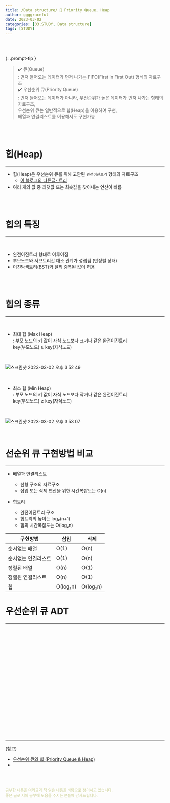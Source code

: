 ```yaml
---
title: /Data structure/ 💬 Priority Queue, Heap
author: ggggraceful
date: 2023-03-02
categories: [03.STUDY, Data structure]
tags: [STUDY]
---
```


<br/>
<br/>

{: .prompt-tip }
> ✔️ 큐(Queue)    
> : 먼저 들어오는 데이터가 먼저 나가는 FIFO(First In First Out) 형식의 자료구조  
> ✔️ 우선순위 큐(Priority Queue)  
> : 먼저 들어오는 데이터가 아니라, 우선순위가 높은 데이터가 먼저 나가는 형태의 자료구조,  
>   우선순위 큐는 일반적으로 힙(Heap)을 이용하여 구현,   
>   배열과 연결리스트를 이용해서도 구현가능

<br/>
<br/>

# 힙(Heap)

---

- 힙(Heap)은 우선순위 큐를 위해 고안된 `완전이진트리` 형태의 자료구조  
  - [이 블로그의 다른글- 트리](https://ggggraceful.github.io/posts/tree/)
- 여러 개의 값 중 최댓값 또는 최솟값을 찾아내는 연산이 빠름

<br/>
<br/>

# 힙의 특징

---

<br/>

- 완전이진트리 형태로 이루어짐
- 부모노드와 서브트리간 대소 관계가 성립됨 (반정렬 상태)
- 이진탐색트리(BST)와 달리 중복된 값이 허용

<br/>
<br/>

# 힙의 종류

---

<br/>

- 최대 힙 (Max Heap)  
: 부모 노드의 키 값이 자식 노드보다 크거나 같은 완전이진트리  
  key(부모노드) ≥ key(자식노드)  

<br/>

![스크린샷 2023-03-02 오후 3 52 49](https://user-images.githubusercontent.com/109974940/222353139-0dd0e555-10dc-4c8c-ac45-569fd5ee09d1.png)

<br/>

- 최소 힙 (Min Heap)  
: 부모 노드의 키 값이 자식 노드보다 작거나 같은 완전이진트리  
  key(부모노드) ≥ key(자식노드) 

<br/>

![스크린샷 2023-03-02 오후 3 53 07](https://user-images.githubusercontent.com/109974940/222353193-82667357-01e0-4aa8-b218-4bbd0a72c169.png)

<br/>

# 선순위 큐 구현방법 비교

---

- 배열과 연결리스트
  - 선형 구조의 자료구조
  - 삽입 또는 삭제 연산을 위한 시간복잡도는 O(n)

- 힙트리
  - 완전이진트리 구조
  - 힙트리의 높이는 log₂(n+1)
  - 힙의 시간복잡도는 O(log₂n)


| 구현방법       | 삽입       | 삭제  |
|------------|----------|-----|
| 순서없는 배열    | O(1)     |  O(n)   |
| 순서없는 연결리스트 | O(1)     | O(n)    |
| 정렬된 배열     | O(n)     |  O(1)     |
| 정렬된 연결리스트  | O(n)     |   O(1)    |
| 힙          | O(log₂n) | O(log₂n) |


# 우선순위 큐 ADT

---

<br/>




<br/>
<br/>
<br/>
<br/>
<br/>
<br/>
<br/>
<br/>
<br/>
<br/>
<br/>
<br/>
<br/>
<br/>
<br/>
<br/>
<br/>
<br/>
<br/>

---

(참고)

- [우선순위 큐와 힙 (Priority Queue & Heap)](https://suyeon96.tistory.com/31)
- 

<br/>
<br/>

<span style="font-size: 12px; color:  #cbce91"> 공부한 내용을 여러글과 책 읽은 내용을 바탕으로 정리하고 있습니다.</span>  
<span style="font-size: 12px; color:  #cbce91"> 좋은 글로 저의 공부에 도움을 주시는 분들께 감사드립니다. </span>

<!--

❤️면접예상질문 ❤️

-->

